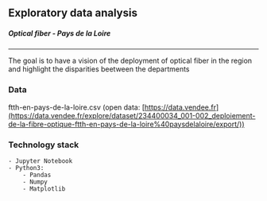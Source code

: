## Exploratory data analysis
##### _Optical fiber - Pays de la Loire_
---
The goal is to have a vision of the deployment of optical fiber in the region and highlight the disparities beetween the departments

### Data
ftth-en-pays-de-la-loire.csv (open data: [https://data.vendee.fr](https://data.vendee.fr/explore/dataset/234400034_001-002_deploiement-de-la-fibre-optique-ftth-en-pays-de-la-loire%40paysdelaloire/export/))

### Technology stack
    - Jupyter Notebook
    - Python3:
        - Pandas
        - Numpy
        - Matplotlib